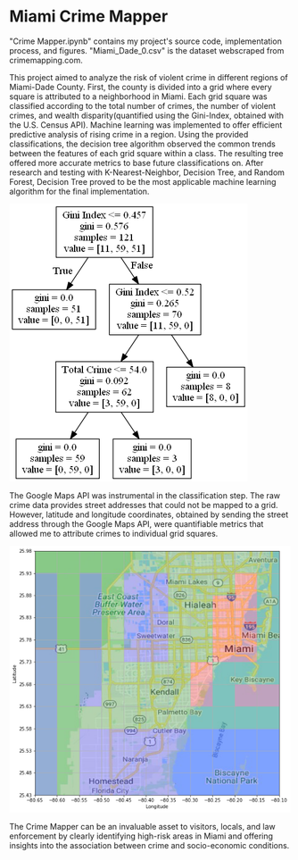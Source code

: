 # Miami Crime Mapper

"Crime Mapper.ipynb" contains my project's source code, implementation process, and figures. "Miami_Dade_0.csv" is the dataset webscraped from crimemapping.com.

This project aimed to analyze the risk of violent crime in different regions of Miami-Dade County. First, the county is divided into a grid where every square is attributed to a neighborhood in Miami. Each grid square was classified according to the total number of crimes, the number of violent crimes, and wealth disparity(quantified using the Gini-Index, obtained with the U.S. Census API). Machine learning was implemented to offer efficient predictive analysis of rising crime in a region. Using the provided classifications, the decision tree algorithm observed the common trends between the features of each grid square within a class. The resulting tree offered more accurate metrics to base future classifications on. After research and testing with K-Nearest-Neighbor, Decision Tree, and Random Forest, Decision Tree proved to be the most applicable machine learning algorithm for the final implementation.

![alt text](https://github.com/kevin-m-v/Crime-Mapper/blob/main/Decision%20Tree.png)

The Google Maps API was instrumental in the classification step. The raw crime data provides street addresses that could not be mapped to a grid. However, latitude and longitude coordinates, obtained by sending the street address through the Google Maps API, were quantifiable metrics that allowed me to attribute crimes to individual grid squares.

![alt text](https://github.com/kevin-m-v/Crime-Mapper/blob/main/Crime%20Hotspot%20Map.png)

The Crime Mapper can be an invaluable asset to visitors, locals, and law enforcement by clearly identifying high-risk areas in Miami and offering insights into the association between crime and socio-economic conditions.

